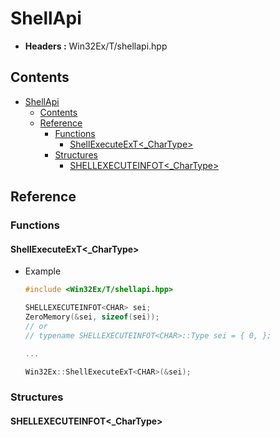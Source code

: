 # ShellApi

- **Headers :** Win32Ex/T/shellapi.hpp

## Contents

- [ShellApi](#shellapi)
  - [Contents](#contents)
  - [Reference](#reference)
    - [Functions](#functions)
      - [ShellExecuteExT\<_CharType\>](#shellexecuteext_chartype)
    - [Structures](#structures)
      - [SHELLEXECUTEINFOT\<_CharType\>](#shellexecuteinfot_chartype)

## Reference

### Functions

#### ShellExecuteExT\<_CharType\>

- Example

  ```C++
  #include <Win32Ex/T/shellapi.hpp>

  SHELLEXECUTEINFOT<CHAR> sei;
  ZeroMemory(&sei, sizeof(sei));
  // or
  // typename SHELLEXECUTEINFOT<CHAR>::Type sei = { 0, };

  ...

  Win32Ex::ShellExecuteExT<CHAR>(&sei);
  ```

### Structures

#### SHELLEXECUTEINFOT\<_CharType\>
